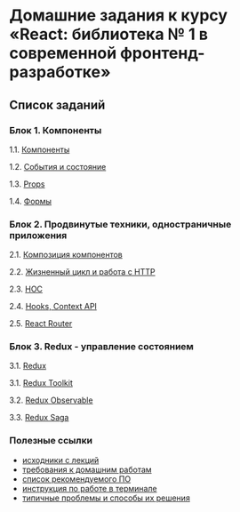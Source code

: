 # Домашние задания к курсу «React: библиотека № 1 в современной фронтенд-разработке»

## Список заданий

### Блок 1. Компоненты

1.1. [Компоненты](components/README.md)

1.2. [События и состояние](events-state/README.md)

1.3. [Props](props/README.md)

1.4. [Формы](forms)

### Блок 2. Продвинутые техники, одностраничные приложения

2.1. [Композиция компонентов](composition/README.md)

2.2. [Жизненный цикл и работа с HTTP](lifecycle-http/README.md)

2.3. [HOC](hoc/README.md)

2.4. [Hooks, Context API](hooks-context/use-effect/README.md)

2.5. [React Router](router/README.md)

### Блок 3. Redux - управление состоянием

3.1. [Redux](redux)

3.1. [Redux Toolkit](toolkit)

3.2. [Redux Observable](observable)

3.3. [Redux Saga](saga)

### Полезные ссылки

* [исходники с лекций](https://github.com/netology-code/ra16-code)
* [требования к домашним работам](requirements.md)
* [список рекомендуемого ПО](software.md)
* [инструкция по работе в терминале](terminal.md)
* [типичные проблемы и способы их решения](problems.md)

